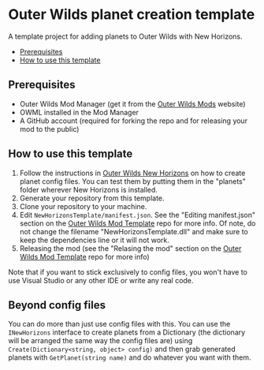 # Outer Wilds planet creation template
 A template project for adding planets to Outer Wilds with New Horizons.

<!-- TOC -->
- [Prerequisites](#prerequisites)
- [How to use this template](#how-to-use-this-template)

<!-- /TOC -->

## Prerequisites
- Outer Wilds Mod Manager (get it from the [Outer Wilds Mods](https://outerwildsmods.com/) website)
- OWML installed in the Mod Manager
- A GitHub account (required for forking the repo and for releasing your mod to the public)

## How to use this template
1. Follow the instructions in [Outer Wilds New Horizons](https://github.com/xen-42/outer-wilds-new-horizons) on how to create planet config files. You can test them by putting them in the "planets" folder wherever New Horizons is installed.
2. Generate your repository from this template.
3. Clone your repository to your machine.
4. Edit `NewHorizonsTemplate/manifest.json`. See the "Editing manifest.json" section on the [Outer Wilds Mod Template](https://github.com/Raicuparta/ow-mod-template) repo for more info. Of note, do not change the filename "NewHorizonsTemplate.dll" and make sure to keep the dependencies line or it will not work.
5. Releasing the mod (see the "Relasing the mod" section on the  [Outer Wilds Mod Template](https://github.com/Raicuparta/ow-mod-template) repo for more info)

Note that if you want to stick exclusively to config files, you won't have to use Visual Studio or any other IDE or write any real code.

## Beyond config files
You can do more than just use config files with this. You can use the `INewHorizons` interface to create planets from a Dictionary (the dictionary will be arranged the same way the config files are) using `Create(Dictionary<string, object> config)` and then grab generated planets with `GetPlanet(string name)` and do whatever you want with them. 
